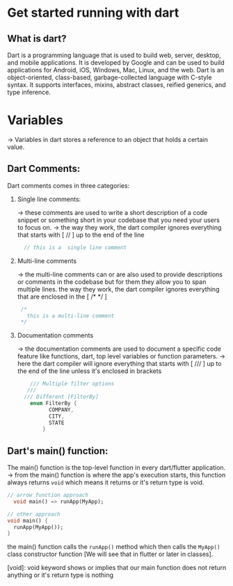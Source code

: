 # Get started running with dart

## What is dart? 

Dart is a programming language that is used to build web, server, desktop, and mobile applications. It is developed by Google and can be used to build applications for Android, iOS, Windows, Mac, Linux, and the web. Dart is an object-oriented, class-based, garbage-collected language with C-style syntax. It supports interfaces, mixins, abstract classes, reified generics, and type inference.

# Variables

-> Variables in dart stores a reference to an object that holds a certain value.


## Dart Comments: 

Dart comments comes in three categories: 

1. Single line comments: 
    
    -> these comments are used to write a short description of a code snippet or something short in your codebase that you need your users to focus on.
    -> the way they work, the dart compiler ignores everything that starts with [ // ] up to the end of the line

    ```dart
      // this is a  single line comment
    ```

2. Multi-line comments
    
    -> the multi-line comments can or are also used to provide descriptions or comments in the codebase but for them they allow you to span multiple lines. the way they work, the dart compiler ignores everything that are enclosed in the [ /*  */ ]

    ```dart
     /*
       this is a multi-line comment
     */
    ```
3. Documentation comments

    -> the documentation comments are used to document a specific code feature like functions, dart, top level variables or function parameters.
    -> here the dart compiler will ignore everything that starts with [ /// ] up to the end of the line  unless it's enclosed in brackets

    ```dart
        /// Multiple filter options
       ///
      /// Different [FilterBy]
        enum FilterBy {
              COMPANY,
              CITY,
              STATE
            }
    ```

## Dart's main() function: 

The main() function is the top-level function in every dart/flutter application.
-> from the main() function is where the app's execution starts, this function always returns `void` which means it returns or it's return type is void.

```dart
// arrow function approach
  void main() => runApp(MyApp);

// other approach
void main() {
  runApp(MyApp());
}
```

the main() function calls the `runApp()` method which then calls the `MyApp()` class constructor function [We will see that in flutter or later in classes].

[void]: void keyword shows or implies that our main function does not return anything or it's return type is nothing